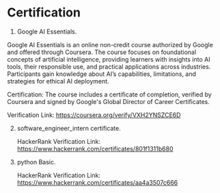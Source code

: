 # Certification
1. Google AI Essentials.

Google AI Essentials is an online non-credit course authorized by Google and offered through Coursera. The course focuses on foundational concepts of artificial intelligence, providing learners with insights into AI tools, their responsible use, and practical applications across industries. Participants gain knowledge about AI’s capabilities, limitations, and strategies for ethical AI deployment.

Certification:
The course includes a certificate of completion, verified by Coursera and signed by Google's Global Director of Career Certificates.

Verification Link:
https://coursera.org/verify/VXH2YNSZCE6D



2. software_engineer_intern certificate.
   
   HackerRank 
   Verification Link:
   https://www.hackerrank.com/certificates/801f1311b680

4. python Basic.
   
   HackerRank 
   Verification Link:
   https://www.hackerrank.com/certificates/aa4a3507c666
